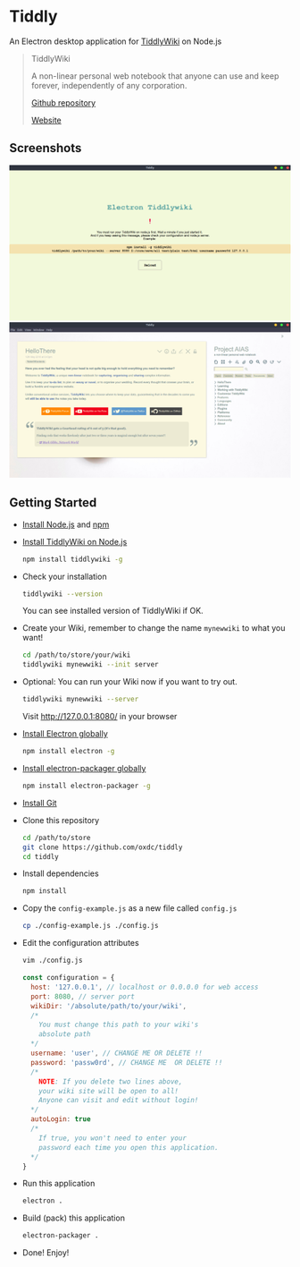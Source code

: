 # Tiddly

An Electron desktop application for [TiddlyWiki](https://tiddlywiki.com/) on Node.js

> TiddlyWiki
>
> A non-linear personal web notebook that anyone can use and keep forever, independently of any corporation.
>
> [Github repository](https://github.com/Jermolene/TiddlyWiki5)
>
> [Website](https://tiddlywiki.com/)

## Screenshots

![Screenshot 1](doc/Screenshot1.png)
![Screenshot 2](doc/Screenshot2.png)

## Getting Started

+ [Install Node.js](https://nodejs.org/en/download/) and [npm](https://www.npmjs.com/get-npm)
+ [Install TiddlyWiki on Node.js](https://github.com/Jermolene/TiddlyWiki5#installing-tiddlywiki-on-nodejs)
  
  ```bash
  npm install tiddlywiki -g
  ```

+ Check your installation
  
  ```bash
  tiddlywiki --version
  ```
  You can see installed version of TiddlyWiki if OK.

+ Create your Wiki, remember to change the name `mynewwiki` to what you want!
  
  ```bash
  cd /path/to/store/your/wiki
  tiddlywiki mynewwiki --init server
  ```

+ Optional: You can run your Wiki now if you want to try out.
  
  ```bash
  tiddlywiki mynewwiki --server
  ```
  Visit http://127.0.0.1:8080/ in your browser
  
+ [Install Electron globally](https://electronjs.org/docs/tutorial/installation)
  
  ```bash
  npm install electron -g
  ```

+ [Install electron-packager globally](https://github.com/electron-userland/electron-packager#installation)
  
  ```bash
  npm install electron-packager -g
  ```
  
+ [Install Git](https://git-scm.com/downloads)
+ Clone this repository
  
  ```bash
  cd /path/to/store
  git clone https://github.com/oxdc/tiddly
  cd tiddly
  ```

+ Install dependencies
  
  ```bash
  npm install
  ```

+ Copy the `config-example.js` as a new file called `config.js`
  
  ```bash
  cp ./config-example.js ./config.js
  ```

+ Edit the configuration attributes
  
  ```bash
  vim ./config.js
  ```

  ```javascript
  const configuration = {
    host: '127.0.0.1', // localhost or 0.0.0.0 for web access
    port: 8080, // server port
    wikiDir: '/absolute/path/to/your/wiki',
    /*
      You must change this path to your wiki's
      absolute path
    */
    username: 'user', // CHANGE ME OR DELETE !!
    password: 'passw0rd', // CHANGE ME  OR DELETE !!
    /*
      NOTE: If you delete two lines above,
      your wiki site will be open to all!
      Anyone can visit and edit without login!
    */
    autoLogin: true
    /*
      If true, you won't need to enter your
      password each time you open this application.
    */
  }
  ```

+ Run this application
  
  ```bash
  electron .
  ```

+ Build (pack) this application
  
  ```bash
  electron-packager .
  ```

+ Done! Enjoy!
